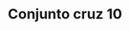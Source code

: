 ---
title: Conjunto cruz 10
date: 
draft: false

# descripcion
description : Conjunto de cadena y dije con detalle en microcubic en plata 925. Largo de cadena 40, 45 o 50 cm a elección.

materials: Plata 925

color: 

dimensions: 

code: 06-26-0832

type: "Conjuntos"

categories: []

price: $4.330,00

price_eftvo: $3.680,00

# Images
# first image will be shown in the product page
images:
  # - image: "images/path_to_image"
  # La ubicacion de las imagenes es imagenes/Conjuntos/Conjuntos.Cadena y Dije/06-26-0832-conjunto-cruz-10
  - image: "./images/conjuntos/cadena_y_dije/06-26-0832-conjunto-cruz-10.jpg"
---